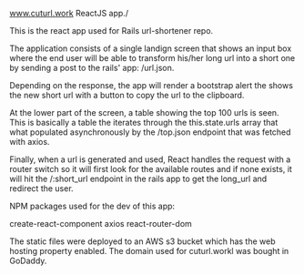 www.cuturl.work ReactJS app./


This is the react app used for Rails url-shortener repo.

The application consists of a single landign screen that shows an input box where the end user will be able to transform his/her long url into a short one by sending a post to the rails' app: /url.json.

Depending on the response, the app will render a bootstrap alert the shows the new short url with a button to copy the url to the clipboard.


At the lower part of the screen, a table showing the top 100 urls is seen.
This is basically a table the iterates through the this.state.urls array that what populated asynchronously by the /top.json endpoint that was fetched with axios.

Finally, when a url is generated and used, React handles the request with a router switch so it will first look for the available routes and if none exists, it will hit the /:short_url endpoint in the rails app to get the long_url and redirect the user.


NPM packages used for the dev of this app:

create-react-component
axios
react-router-dom


The static files were deployed to an AWS s3 bucket which has the web hosting property enabled. 
The domain used for cuturl.workl was bought in GoDaddy.
